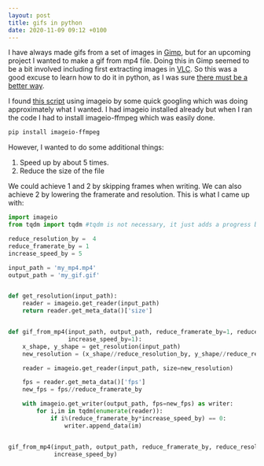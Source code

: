 ```yaml
---
layout: post
title: gifs in python
date: 2020-11-09 09:12 +0100
---
```

I have always made gifs from a set of images in [Gimp](https://www.gimp.org/), but for an upcoming project I
wanted to make a gif from mp4 file. Doing this in Gimp seemed to be a bit involved including first extracting images in
[VLC](https://www.videolan.org/index.sv.html). So this was a good excuse to learn how to do it in python,
as I was sure [there must be a better way](https://www.youtube.com/watch?v=wf-BqAjZb8M). 

I found [this script](https://gist.github.com/michaelosthege/cd3e0c3c556b70a79deba6855deb2cc8) using imageio by some
quick googling which was doing approximately what I wanted. I had imageio installed already but when I ran the code
I had to install imageio-ffmpeg which was easily done.

```bash
pip install imageio-ffmpeg
```

However, I wanted to do some additional things:

1. Speed up by about 5 times.
2. Reduce the size of the file

We could achieve 1 and 2 by skipping frames when writing. We can also achieve 2 by lowering the framerate and resolution.
This is what I came up with:


```python
import imageio
from tqdm import tqdm #tqdm is not necessary, it just adds a progress bar

reduce_resolution_by =  4
reduce_framerate_by = 1
increase_speed_by = 5

input_path = 'my_mp4.mp4'
output_path = 'my_gif.gif'


def get_resolution(input_path):
	reader = imageio.get_reader(input_path)
	return reader.get_meta_data()['size']


def gif_from_mp4(input_path, output_path, reduce_framerate_by=1, reduce_resolution_by=1,
				 increase_speed_by=1):
	x_shape, y_shape = get_resolution(input_path)
	new_resolution = (x_shape//reduce_resolution_by, y_shape//reduce_resolution_by)

	reader = imageio.get_reader(input_path, size=new_resolution)

	fps = reader.get_meta_data()['fps']
	new_fps = fps//reduce_framerate_by

	with imageio.get_writer(output_path, fps=new_fps) as writer:
		for i,im in tqdm(enumerate(reader)):
			if i%(reduce_framerate_by*increase_speed_by) == 0:
				writer.append_data(im)


gif_from_mp4(input_path, output_path, reduce_framerate_by, reduce_resolution_by,
		     increase_speed_by)

```